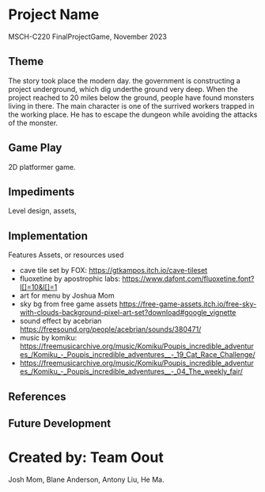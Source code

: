 # Project Name
MSCH-C220 FinalProjectGame, November 2023

## Theme
The story took place the modern day. the government is constructing a project underground, which dig underthe ground very deep. When the project reached to 20 miles below the ground, people have found monsters living in there. The main character is one of the surrived workers trapped in the working place. He has to escape the dungeon while avoiding the attacks of the monster. 

## Game Play
2D platformer game. 

## Impediments
Level design, assets, 

## Implementation
Features
Assets, or resources used
- cave tile set by FOX:
https://gtkampos.itch.io/cave-tileset
- fluoxetine by apostrophic labs: https://www.dafont.com/fluoxetine.font?l[]=10&l[]=1
- art for menu by Joshua Mom
- sky bg from free game assets https://free-game-assets.itch.io/free-sky-with-clouds-background-pixel-art-set?download#google_vignette
- sound effect by acebrian https://freesound.org/people/acebrian/sounds/380471/
- music by komiku: https://freemusicarchive.org/music/Komiku/Poupis_incredible_adventures_/Komiku_-_Poupis_incredible_adventures__-_19_Cat_Race_Challenge/
- https://freemusicarchive.org/music/Komiku/Poupis_incredible_adventures_/Komiku_-_Poupis_incredible_adventures__-_04_The_weekly_fair/
## References

## Future Development

# Created by: Team Oout
Josh Mom, Blane Anderson, Antony Liu, He Ma.
